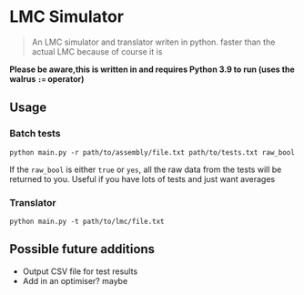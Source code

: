 # LMC Simulator
> An LMC simulator and translator writen in python. faster than the actual LMC because of course it is

**Please be aware,this is written in and requires Python 3.9 to run (uses the walrus `:=` operator)** 

## Usage
### Batch tests
```shell
python main.py -r path/to/assembly/file.txt path/to/tests.txt raw_bool
```
If the `raw_bool` is either `true` or `yes`, all the raw data from the tests will be returned to you. Useful if you have lots of tests and just want averages

### Translator
```shell
python main.py -t path/to/lmc/file.txt
```

## Possible future additions
- Output CSV file for test results
- Add in an optimiser? maybe